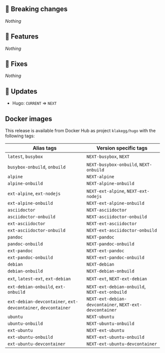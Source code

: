 ## :loudspeaker: Breaking changes

*Nothing*


## :tada: Features

*Nothing*


## :bug: Fixes

*Nothing*


## :heartbeat: Updates

* Hugo: `CURRENT` => `NEXT`


## Docker images

This release is available from Docker Hub as project `klakegg/hugo` with the following tags:

| Alias tags                   | Version specific tags                      |
| ---------------------------- | ------------------------------------------ |
| `latest`, `busybox`          | `NEXT-busybox`, `NEXT`                 |
| `busybox-onbuild`, `onbuild` | `NEXT-busybox-onbuild`, `NEXT-onbuild` |
| `alpine`                     | `NEXT-alpine`                            |
| `alpine-onbuild`             | `NEXT-alpine-onbuild`                    |
| `ext-alpine`, `ext-nodejs`   | `NEXT-ext-alpine`, `NEXT-ext-nodejs`   |
| `ext-alpine-onbuild`         | `NEXT-ext-alpine-onbuild`                |
| `asciidoctor`                | `NEXT-asciidoctor`                       |
| `asciidoctor-onbuild`        | `NEXT-asciidoctor-onbuild`               |
| `ext-asciidoctor`            | `NEXT-ext-asciidoctor`                   |
| `ext-asciidoctor-onbuild`    | `NEXT-ext-asciidoctor-onbuild`           |
| `pandoc`                     | `NEXT-pandoc`                            |
| `pandoc-onbuild`             | `NEXT-pandoc-onbuild`                    |
| `ext-pandoc`                 | `NEXT-ext-pandoc`                        |
| `ext-pandoc-onbuild`         | `NEXT-ext-pandoc-onbuild`                |
| `debian`                     | `NEXT-debian`                            |
| `debian-onbuild`             | `NEXT-debian-onbuild`                    |
| `ext`, `latest-ext`, `ext-debian` | `NEXT-ext`, `NEXT-ext-debian`     |
| `ext-debian-onbuild`, `ext-onbuild` | `NEXT-ext-debian-onbuild`, `NEXT-ext-onbuild` |
| `ext-debian-devcontainer`, `ext-devcontainer`, `devcontainer` | `NEXT-ext-debian-devcontainer`, `NEXT-ext-devcontainer` |
| `ubuntu`                     | `NEXT-ubuntu`                            |
| `ubuntu-onbuild`             | `NEXT-ubuntu-onbuild`                    |
| `ext-ubuntu`                 | `NEXT-ext-ubuntu`                        |
| `ext-ubuntu-onbuild`         | `NEXT-ext-ubuntu-onbuild`                |
| `ext-ubuntu-devcontainer`    | `NEXT-ext-ubuntu-devcontainer`           |
